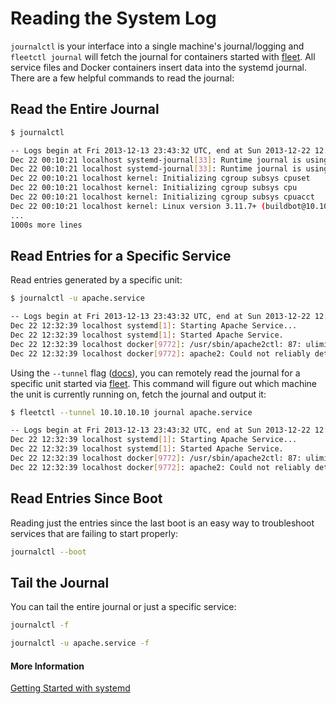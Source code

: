 # Reading the System Log

`journalctl` is your interface into a single machine's journal/logging and `fleetctl journal` will fetch the journal for containers started with [fleet]({{site.baseurl}}/using-coreos/clustering/). All service files and Docker containers insert data into the systemd journal. There are a few helpful commands to read the journal:

## Read the Entire Journal

```sh
$ journalctl

-- Logs begin at Fri 2013-12-13 23:43:32 UTC, end at Sun 2013-12-22 12:28:45 UTC. --
Dec 22 00:10:21 localhost systemd-journal[33]: Runtime journal is using 184.0K (max 49.9M, leaving 74.8M of free 499.0M, current limit 49.9M).
Dec 22 00:10:21 localhost systemd-journal[33]: Runtime journal is using 188.0K (max 49.9M, leaving 74.8M of free 499.0M, current limit 49.9M).
Dec 22 00:10:21 localhost kernel: Initializing cgroup subsys cpuset
Dec 22 00:10:21 localhost kernel: Initializing cgroup subsys cpu
Dec 22 00:10:21 localhost kernel: Initializing cgroup subsys cpuacct
Dec 22 00:10:21 localhost kernel: Linux version 3.11.7+ (buildbot@10.10.10.10) (gcc version 4.6.3 (Gentoo Hardened 4.6.3 p1.13, pie-0.5.2)
...
1000s more lines
```
## Read Entries for a Specific Service

Read entries generated by a specific unit:

```sh
$ journalctl -u apache.service

-- Logs begin at Fri 2013-12-13 23:43:32 UTC, end at Sun 2013-12-22 12:32:52 UTC. --
Dec 22 12:32:39 localhost systemd[1]: Starting Apache Service...
Dec 22 12:32:39 localhost systemd[1]: Started Apache Service.
Dec 22 12:32:39 localhost docker[9772]: /usr/sbin/apache2ctl: 87: ulimit: error setting limit (Operation not permitted)
Dec 22 12:32:39 localhost docker[9772]: apache2: Could not reliably determine the server's fully qualified domain name, using 172.17.0.6 for ServerName
```

Using the `--tunnel` flag ([docs](https://github.com/coreos/fleet/blob/master/Documentation/using-the-client.md#from-an-external-host)), you can remotely read the journal for a specific unit started via [fleet]({{site.baseurl}}/using-coreos/clustering/). This command will figure out which machine the unit is currently running on, fetch the journal and output it:

```sh
$ fleetctl --tunnel 10.10.10.10 journal apache.service

-- Logs begin at Fri 2013-12-13 23:43:32 UTC, end at Sun 2013-12-22 12:32:52 UTC. --
Dec 22 12:32:39 localhost systemd[1]: Starting Apache Service...
Dec 22 12:32:39 localhost systemd[1]: Started Apache Service.
Dec 22 12:32:39 localhost docker[9772]: /usr/sbin/apache2ctl: 87: ulimit: error setting limit (Operation not permitted)
Dec 22 12:32:39 localhost docker[9772]: apache2: Could not reliably determine the server's fully qualified domain name, using 172.17.0.6 for ServerName
```

## Read Entries Since Boot

Reading just the entries since the last boot is an easy way to troubleshoot services that are failing to start properly:

```sh
journalctl --boot
```

## Tail the Journal

You can tail the entire journal or just a specific service:

```sh
journalctl -f
```

```sh
journalctl -u apache.service -f
```

#### More Information
<a class="btn btn-default" href="{{site.baseurl}}/docs/launching-containers/launching/getting-started-with-systemd">Getting Started with systemd</a>
